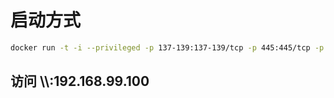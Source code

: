 # 启动方式

``` bash
docker run -t -i --privileged -p 137-139:137-139/tcp -p 445:445/tcp -p 3000:3000/tcp -p 3123:3123/tcp -p 8000:8000/tcp -p 8080:8080/tcp -d --name dev -v /e/GitSpace/docker/share:/share dev /bin/bash
```

## 访问 \\\\:192.168.99.100

